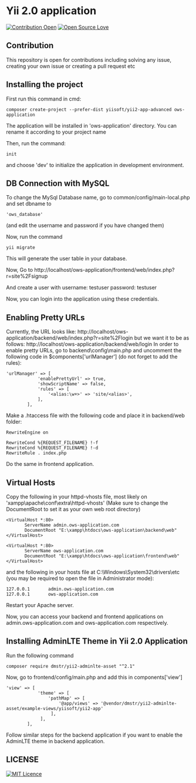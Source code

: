 # Yii 2.0 application
[![Contribution Open](https://img.shields.io/badge/contributions-welcome-brightgreen.svg?style=flat)](https://github.com/ows-ali/yii2-application-setup/blob/master/CONTRIBUTING.md)
[![Open Source Love](https://badges.frapsoft.com/os/v1/open-source.svg?v=103)](https://github.com/ows-ali/yii2-application-setup/issues)

## Contribution
This repository is open for contributions including solving any issue, creating your own issue or creating a pull request etc

## Installing the project
First run this command in cmd:
````
composer create-project --prefer-dist yiisoft/yii2-app-advanced ows-application
````
The application will be installed in 'ows-application' directory. You can rename it according to your project name

Then, run the command:
````
init
````
and choose 'dev' to initialize the application in development environment.

## DB Connection with MySQL
To change the MySql Database name, go to common/config/main-local.php
and set dbname to
 ````
 'ows_database' 
 ````
(and edit the username and password if you have changed them)

Now, run the command 
````
yii migrate
````
This will generate the user table in your database.

Now, Go to 
http://localhost/ows-application/frontend/web/index.php?r=site%2Fsignup 

And create a user with 
username: testuser
password: testuser

Now, you can login into the application using these credentials.


## Enabling Pretty URLs 

Currently, the URL looks like:
http://localhost/ows-application/backend/web/index.php?r=site%2Flogin
but we want it to be as follows:
http://localhost/ows-application/backend/web/login
In order to enable pretty URLs, go to backend\config\main.php and uncomment the following code in $components['urlManager'] (do not forget to add the rules):

````
'urlManager' => [
            'enablePrettyUrl' => true,
            'showScriptName' => false,
            'rules' => [
                '<alias:\w+>' => 'site/<alias>',
            ],
        ],

````

Make a .htaccess file with the following code and place it in backend/web folder:

````
RewriteEngine on

RewriteCond %{REQUEST_FILENAME} !-f
RewriteCond %{REQUEST_FILENAME} !-d
RewriteRule . index.php
````

Do the same in frontend application.

## Virtual Hosts 
Copy the following in your httpd-vhosts file, most likely on 'xampp\apache\conf\extra\httpd-vhosts'
(Make sure to change the DocumentRoot to set it as your own web root directory)

````
<VirtualHost *:80>
       ServerName admin.ows-application.com
       DocumentRoot "E:\xampp\htdocs\ows-application\backend\web"
</VirtualHost>

<VirtualHost *:80>
       ServerName ows-application.com
       DocumentRoot "E:\xampp\htdocs\ows-application\frontend\web"
</VirtualHost>
````

and the following in your hosts file at C:\Windows\System32\drivers\etc (you may be required to open the file in Administrator mode):

    
    127.0.0.1       admin.ows-application.com
    127.0.0.1       ows-application.com


Restart your Apache server.

Now, you can access your backend and frontend applications on admin.ows-application.com and ows-application.com respectively.

## Installing AdminLTE Theme in Yii 2.0 Application
Run the following command

    composer require dmstr/yii2-adminlte-asset "^2.1"

Now, go to frontend/config/main.php and add this in components['view']

````
'view' => [
            'theme' => [
                'pathMap' => [
                    '@app/views' => '@vendor/dmstr/yii2-adminlte-asset/example-views/yiisoft/yii2-app'
                 ],
             ],
        ],
````

Follow similar steps for the backend application if you want to enable the AdminLTE theme in backend application.

## LICENSE
[![MIT Licence](https://badges.frapsoft.com/os/mit/mit.svg?v=103)](https://github.com/ows-ali/yii2-application-setup/blob/master/LICENSE)
